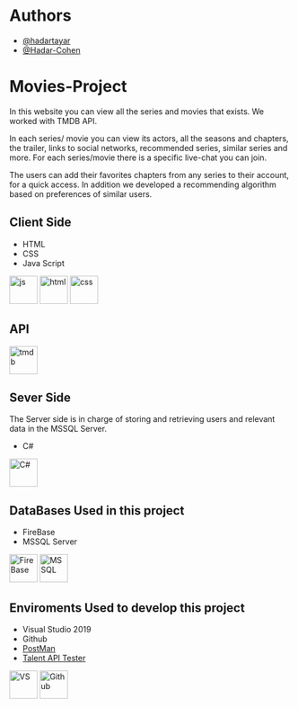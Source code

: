 # Authors
- [@hadartayar](https://github.com/hadartayar)
- [@Hadar-Cohen](https://github.com/Hadar-Cohen)

# Movies-Project
In this website you can view all the series and movies that exists.
We worked with TMDB API.

In each series/ movie you can view its actors, all the seasons and chapters, the trailer, links to social networks, recommended series, similar series and more.
For each series/movie there is a specific live-chat you can join.

The users can add their favorites chapters from any series to their account, for a quick access. 
In addition we developed a recommending algorithm based on preferences of similar users. 

## Client Side
- HTML
- CSS
- Java Script
<div>
  <img src="https://skillicons.dev/icons?i=js" title="js" **alt="js" width="50" height="50"/>
  <img src="https://skillicons.dev/icons?i=html" title="html" **alt="html" width="50" height="50"/>
  <img src="https://skillicons.dev/icons?i=css" title="css" **alt="css" width="50" height="50"/>
</div>

## API
<div>
  <img src="https://www.div.cz/img/ico/tmdb.png" title="tmdb" **alt="tmdb" width="50" height="50"/>
</div>

## Sever Side
The Server side is in charge of storing and retrieving users and relevant data in the MSSQL Server.
- C#
<div>
  <img src="https://img.icons8.com/color/900/c-sharp-logo.png" title="C#" **alt="C#" width="50" height="50"/>
</div>

## DataBases Used in this project
- FireBase
- MSSQL Server
<div>
  <img src="https://img.icons8.com/color/900/firebase.png" title="FireBase" **alt="FireBase" width="50" height="50"/>
  <img src="https://www.sqlservertutorial.net/wp-content/uploads/sql-server-tutorial.svg" title="MSSQL" **alt="MSSQL" width="50" height="50"/>
</div>

## Enviroments Used to develop this project
- Visual Studio 2019
- Github
- [PostMan](https://www.postman.com/) 
- [Talent API Tester](https://chrome.google.com/webstore/detail/talend-api-tester-free-ed/aejoelaoggembcahagimdiliamlcdmfm)
<div>
  <img src="https://img.icons8.com/color/900/visual-studio.png" title="VS" **alt="VS" width="50" height="50"/>
  <img src="https://img.icons8.com/color/900/github.png" title="Github" **alt="Github" width="50" height="50"/>
</div>


